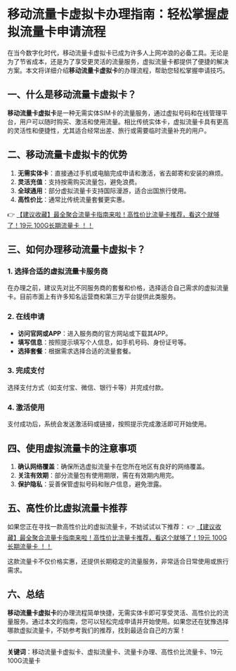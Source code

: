 # 移动流量卡虚拟卡办理指南：轻松掌握虚拟流量卡申请流程

在当今数字化时代，移动流量卡虚拟卡已成为许多人上网冲浪的必备工具。无论是为了节省成本，还是为了享受更灵活的流量服务，虚拟流量卡都提供了便捷的解决方案。本文将详细介绍**移动流量卡虚拟卡**的办理流程，帮助您轻松掌握申请技巧。

## 一、什么是移动流量卡虚拟卡？

**移动流量卡虚拟卡**是一种无需实体SIM卡的流量服务，通过虚拟号码和在线管理平台，用户可以随时购买、激活和使用流量。相比传统实体卡，虚拟流量卡具有更高的灵活性和便捷性，尤其适合经常出差、旅行或需要临时流量补充的用户。

## 二、移动流量卡虚拟卡的优势

1. **无需实体卡**：直接通过手机或电脑完成申请和激活，省去邮寄和安装的麻烦。
2. **灵活充值**：支持按需购买流量包，避免浪费。
3. **全球通用**：部分虚拟流量卡支持国际漫游，适合出国旅行使用。
4. **高性价比**：通常比传统流量套餐更实惠。

👉 [【建议收藏】最全聚合流量卡指南来啦！高性价比流量卡推荐，看这个就够了！19元 100G长期流量卡 ！！](https://bit.ly/Liuliangka)

## 三、如何办理移动流量卡虚拟卡？

### 1. 选择合适的虚拟流量卡服务商
在办理之前，建议先对比不同服务商的套餐和价格，选择适合自己需求的虚拟流量卡。目前市面上有许多知名运营商和第三方平台提供此类服务。

### 2. 在线申请
- **访问官网或APP**：进入服务商的官方网站或下载其APP。
- **填写信息**：按照提示填写个人信息，如手机号码、身份证号等。
- **选择套餐**：根据需求选择合适的流量套餐。

### 3. 完成支付
选择支付方式（如支付宝、微信、银行卡等）并完成付款。

### 4. 激活使用
支付成功后，系统会发送激活码或链接，按照提示完成激活即可开始使用。

## 四、使用虚拟流量卡的注意事项

1. **确认网络覆盖**：确保所选虚拟流量卡在您所在地区有良好的网络覆盖。
2. **关注有效期**：部分流量包有使用期限，需在有效期内用完。
3. **保护隐私**：妥善保管虚拟号码和账户信息，避免泄露。

## 五、高性价比虚拟流量卡推荐

如果您正在寻找一款高性价比的虚拟流量卡，不妨试试以下推荐：
👉 [【建议收藏】最全聚合流量卡指南来啦！高性价比流量卡推荐，看这个就够了！19元 100G长期流量卡 ！！](https://bit.ly/Liuliangka)

这款流量卡不仅价格实惠，还提供长期稳定的流量服务，非常适合日常使用或旅行需求。

## 六、总结

**移动流量卡虚拟卡**的办理流程简单快捷，无需实体卡即可享受灵活、高性价比的流量服务。通过本文的指南，您可以轻松完成申请并开始使用。如果您还在犹豫选择哪款虚拟流量卡，不妨参考我们的推荐，找到最适合自己的方案！

---

**关键词**：移动流量卡虚拟卡、虚拟流量卡、流量卡办理、高性价比流量卡、19元100G流量卡